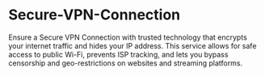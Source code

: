 # Secure-VPN-Connection
Ensure a Secure VPN Connection with trusted technology that encrypts your internet traffic and hides your IP address. This service allows for safe access to public Wi-Fi, prevents ISP tracking, and lets you bypass censorship and geo-restrictions on websites and streaming platforms.
